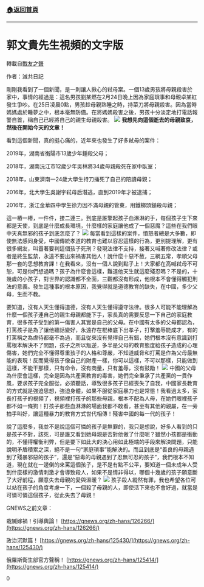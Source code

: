 ###  [:house:返回首頁](https://github.com/ourhimalayas/txt)
---
# 郭文貴先生視頻的文字版
轉載自[戰友之聲](http://littleantvoice.blogspot.com)

作者：滅共日記

剛剛我看到了一個新聞，是一則讓人揪心的弒母案。一個13歲男孩將母親殺害於家中，事情的經過是：這名男孩劉某燃在2月24日晚上因為家庭瑣事和母親卓某紅發生爭吵。在25日凌晨0點，男孩趁母親熟睡之時，持菜刀將母親殺害。因為當時媽媽處於睡夢之中，根本毫無防備。在將媽媽殺害之後，男孩十分淡定地打電話報警自首，稱自己已經將自己的親生母親殺害。
![](https://s3-ap-northeast-1.amazonaws.com/news.guo.offload.media/wp-content/uploads/2020/03/01004357/image.png)
**我想先向這個逝去的母親致哀，然後在開始今天的文章！**

看到這個新聞，真的挺心痛的，近年來也發生了好多弒母的案件：

2019年，湖南省衡陽市13歲少年錘殺父母；

2018年，湖南沅江市12歲少年吳林將34歲母親殺死在家中臥室；

2018年，山東濟南一24歲大學生持刀捅死了自己的陪讀母親；

2016年，北大學生吳謝宇弒母后潛逃，直到2019年才被逮捕；

2016年，浙江金華四中學生徐力因不滿母親的管束，用鐵榔頭鎚殺母親；

這一樁一樁，一件件，接二連三。到底是誰擎起孩子血淋淋的手，每個孩子生下來都是天使，到底是什麼成長環境，什麼樣的家庭讓他成了一個惡魔？這些在我們眼中天真無邪的孩子到底怎麼了？
![](https://s3-ap-northeast-1.amazonaws.com/news.guo.offload.media/wp-content/uploads/2020/03/01004433/image-1.png)
每當看到這樣的案件，憤怒者總是大多數，即使無法感同身受，中國傳統孝道的教育也難以容忍這樣的行為，更別提理解，更有很多網友，叫囂著要判這個孩子死刑？發現法律不支持，接著又喊著修改法律？或者是終生監禁，永遠不要出來禍害其他人！說什麼十惡不赦，三綱五常，孝順父母那一套的思想教育課！在我看來，沒有一個人說到點子上！大家都在高喊弒母不可恕，可是你們想過嗎？孩子為什麼會這樣，難道他天生就這麼殘忍嗎？不是的，十幾歲的小孩子，對世界的認識都不全面，三觀都沒有形成，他根本不會懂得觸犯刑法的意義。發生這種事的根本原因，我覺得就是道德教育的缺失，在中國，多少父母，生而不教。

要知道，沒有人天生懂得道德，沒有人天生懂得遵守法律。很多人可能不能理解為什麼一個孩子連自己的親生母親都能下手，家長真的需要反思一下自己的家庭教育，很多孩子受到的第一傷害人其實是自己的父母。在中國有太多的父母都認為，打罵孩子是為了讓他聽話變好，永遠存在棍棒底下出孝子，打擊羞辱能成才，有的打罵稱之為虐待都毫不為過，而且從來沒有覺得自己有錯，她們根本沒有意識到打罵根本解決不了問題，孩子之所以叛逆，多半是父母的教育態度給孩子造成的心理傷害，她們完全不懂得尊重孩子的人格和尊嚴，不知道威脅和打罵是作為父母最無能的表現！反而覺得孩子像自己的財產一樣，你可以這樣，不可以那樣，只能做到這樣，不能干那樣，只有命令，沒有商量，只有羞辱，沒有鼓勵！
![](https://s3-ap-northeast-1.amazonaws.com/news.guo.offload.media/wp-content/uploads/2020/03/01004512/image-2.png)
中國的父母為什麼會這樣，完全是因為共產黨教育的毒害，她們完全秉承了共產黨的一貫作風，要求孩子完全服從，必須聽話，導致很多孩子已經喪失了自我，中國家長教育的方式就是強迫思想，強迫身體，如果不服從家庭暴力也是常態！我看過太多，家長打孩子的視頻了，視頻裡打孩子的那些母親，根本不配為人母，在她們眼裡孩子都不如一條狗！打孩子那些血淋淋的場面我都不敢看，甚至有其他的親屬，在一旁拍手叫好，讓這種暴力的教育方式世代相傳！殘害中國的每一代的孩子！

說了這麼多，我並不是說這個可憐的孩子是無罪的，我只是想說，好多人看到的只是孩子不對，該死，可是誰又看到她母親是否對他做了什麼呢？雖然小孩都是衝動的，不懂得權衡利弊，但是要下如此大的決心用如此極端的手段來解決問題，只能說明矛盾積累之深，絕不是一句“家庭瑣事”能解決的。而且到底是“善良的母親遇到了殘暴邪惡的孩子”，還是“惡毒的母親遇到了忍無可忍的孩子”，我們根本不知道，現在就在一邊倒的來罵這個孩子，是不是有點不公平，要知道一個未成年人受到什麼樣的激情刺激才會導致殺人，如果不是情非得以，哪個十幾歲的孩子願意斷了大好前程，願意失去母親的愛與溫暖？
![](https://s3-ap-northeast-1.amazonaws.com/news.guo.offload.media/wp-content/uploads/2020/03/01004555/image-3.png)
孩子殺人縱然有罪，我也希望各位可以站在孩子的角度考慮一下，一個殺了母親的人，即使活下來也不會好過，就當是可憐可憐這個孩子，從此失去了母親！

GNEWS之前文章：

栽贓嫁禍！引導輿論！ [https://gnews.org/zh-hans/126266/](https://gnews.org/zh-hans/126266/)

政治沉默篇！ [https://gnews.org/zh-hans/125430/](https://gnews.org/zh-hans/125430/)

俄羅斯衛生部官方聲稱！ [https://gnews.org/zh-hans/125414/](https://gnews.org/zh-hans/125414/)

0